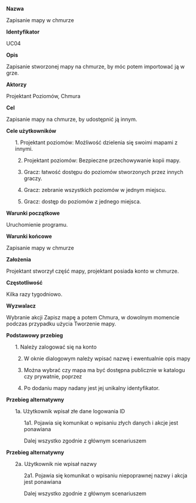 <b>Nazwa</b>


Zapisanie mapy w chmurze


<b>Identyfikator</b>


UC04


<b>Opis</b>


Zapisanie stworzonej mapy na chmurze, by móc potem importować ją w grze.


<b>Aktorzy</b>


Projektant Poziomów, Chmura


<b>Cel</b>


Zapisanie mapy na chmurze, by udostępnić ją innym.


<b>Cele użytkowników</b>
<ul>
1. Projektant poziomów: Możliwość dzielenia się swoimi mapami z innymi.


2. Projektant poziomów: Bezpieczne przechowywanie kopii mapy.


3. Gracz: łatwość dostępu do poziomów stworzonych przez innych graczy.


4. Gracz: zebranie wszystkich poziomów w jednym miejscu.


5. Gracz: dostęp do poziomów z jednego miejsca.
</ul>

<b>Warunki początkowe</b>

Uruchomienie programu.

<b>Warunki końcowe</b>

Zapisanie mapy w chmurze

<b>Założenia</b>

Projektant stworzył część mapy, projektant posiada konto w chmurze.

<b>Częstotliwość</b>

Kilka razy tygodniowo.

<b>Wyzwalacz</b>

Wybranie akcji Zapisz mapę a potem Chmura, w dowolnym momencie podczas przypadku użycia Tworzenie mapy.

<b>Podstawowy przebieg</b>
<ul>
1. Należy zalogować się na konto


2. W oknie dialogowym należy wpisać nazwę i ewentualnie opis mapy 


3. Można wybrać czy mapa ma być dostępna publicznie w katalogu czy prywatnie, poprzez 


4. Po dodaniu mapy nadany jest jej unikalny identyfikator.
</ul>
<b>Przebieg alternatywny</b>
<ul>
1a. Użytkownik wpisał złe dane logowania ID
<ul>
1a1. Pojawia się komunikat o wpisaniu złych danych i akcje jest ponawiana


Dalej wszystko zgodnie z głównym scenariuszem

</ul>
</ul>


<b>Przebieg alternatywny</b>
<ul>
2a. Użytkownik  nie wpisał nazwy
<ul>
2a1. Pojawia się komunikat o wpisaniu niepoprawnej nazwy i akcja jest ponawiana


Dalej wszystko zgodnie z głównym scenariuszem
</ul>
</ul>
